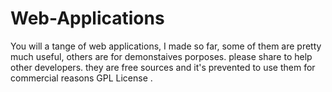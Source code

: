 # Web-Applications
You will a tange of web applications, I made so far, some of them are pretty much useful, others are for demonstaives porposes. please share to help other developers. they are free sources and it's prevented to use them for commercial reasons GPL License . 
